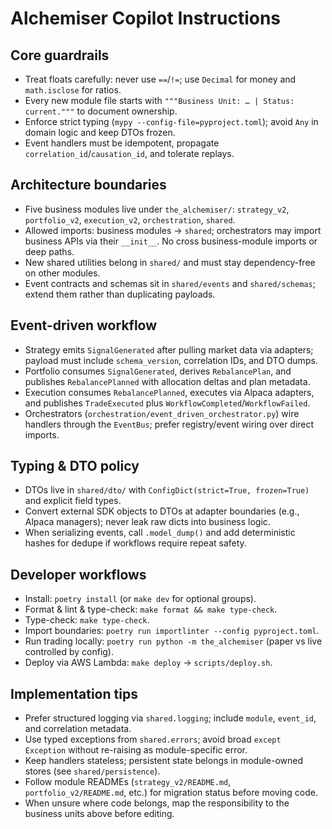 # Alchemiser Copilot Instructions

## Core guardrails
- Treat floats carefully: never use `==`/`!=`; use `Decimal` for money and `math.isclose` for ratios.
- Every new module file starts with `"""Business Unit: … | Status: current."""` to document ownership.
- Enforce strict typing (`mypy --config-file=pyproject.toml`); avoid `Any` in domain logic and keep DTOs frozen.
- Event handlers must be idempotent, propagate `correlation_id`/`causation_id`, and tolerate replays.

## Architecture boundaries
- Five business modules live under `the_alchemiser/`: `strategy_v2`, `portfolio_v2`, `execution_v2`, `orchestration`, `shared`.
- Allowed imports: business modules → `shared`; orchestrators may import business APIs via their `__init__`. No cross business-module imports or deep paths.
- New shared utilities belong in `shared/` and must stay dependency-free on other modules.
- Event contracts and schemas sit in `shared/events` and `shared/schemas`; extend them rather than duplicating payloads.

## Event-driven workflow
- Strategy emits `SignalGenerated` after pulling market data via adapters; payload must include `schema_version`, correlation IDs, and DTO dumps.
- Portfolio consumes `SignalGenerated`, derives `RebalancePlan`, and publishes `RebalancePlanned` with allocation deltas and plan metadata.
- Execution consumes `RebalancePlanned`, executes via Alpaca adapters, and publishes `TradeExecuted` plus `WorkflowCompleted`/`WorkflowFailed`.
- Orchestrators (`orchestration/event_driven_orchestrator.py`) wire handlers through the `EventBus`; prefer registry/event wiring over direct imports.

## Typing & DTO policy
- DTOs live in `shared/dto/` with `ConfigDict(strict=True, frozen=True)` and explicit field types.
- Convert external SDK objects to DTOs at adapter boundaries (e.g., Alpaca managers); never leak raw dicts into business logic.
- When serializing events, call `.model_dump()` and add deterministic hashes for dedupe if workflows require repeat safety.

## Developer workflows
- Install: `poetry install` (or `make dev` for optional groups).
- Format & lint & type-check: `make format && make type-check`.
- Type-check: `make type-check`.
- Import boundaries: `poetry run importlinter --config pyproject.toml`.
- Run trading locally: `poetry run python -m the_alchemiser` (paper vs live controlled by config).
- Deploy via AWS Lambda: `make deploy` → `scripts/deploy.sh`.

## Implementation tips
- Prefer structured logging via `shared.logging`; include `module`, `event_id`, and correlation metadata.
- Use typed exceptions from `shared.errors`; avoid broad `except Exception` without re-raising as module-specific error.
- Keep handlers stateless; persistent state belongs in module-owned stores (see `shared/persistence`).
- Follow module READMEs (`strategy_v2/README.md`, `portfolio_v2/README.md`, etc.) for migration status before moving code.
- When unsure where code belongs, map the responsibility to the business units above before editing.
